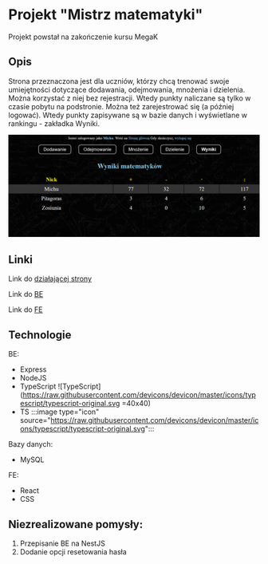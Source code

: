 # Projekt "Mistrz matematyki"
Projekt powstał na zakończenie kursu MegaK

## Opis
Strona przeznaczona jest dla uczniów, którzy chcą trenować swoje umiejętności dotyczące dodawania, odejmowania, mnożenia i dzielenia.
Można korzystać z niej bez rejestracji. Wtedy punkty naliczane są tylko w czasie pobytu na podstronie. Można też zarejestrować się (a później logować). Wtedy punkty zapisywane są w bazie danych i wyświetlane w rankingu - zakładka Wyniki.

![animowany gif z podglądem podstron](https://github.com/mich-dem/math-back/blob/main/images.gif)

## Linki
Link do [działającej strony](https://matma.networkmanager.pl/)

Link do [BE](https://github.com/mich-dem/math-back/)

Link do [FE](https://github.com/mich-dem/math-front/)

## Technologie
BE:
* Express
* NodeJS
* TypeScript ![TypeScript](https://raw.githubusercontent.com/devicons/devicon/master/icons/typescript/typescript-original.svg =40x40)
* TS :::image type="icon" source="https://raw.githubusercontent.com/devicons/devicon/master/icons/typescript/typescript-original.svg":::

Bazy danych:
* MySQL

FE:
* React
* CSS

## Niezrealizowane pomysły:
1. Przepisanie BE na NestJS
2. Dodanie opcji resetowania hasła
